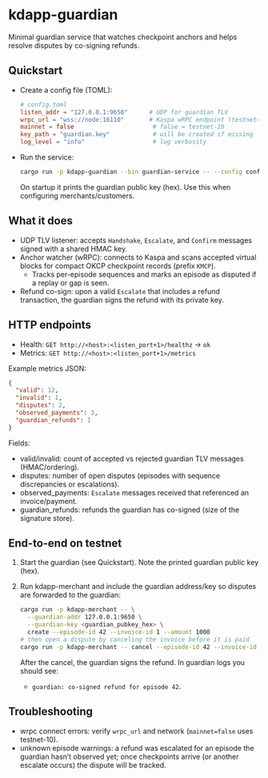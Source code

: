 # kdapp-guardian

Minimal guardian service that watches checkpoint anchors and helps resolve disputes by co-signing refunds.

## Quickstart

- Create a config file (TOML):

  ```toml
  # config.toml
  listen_addr = "127.0.0.1:9650"      # UDP for guardian TLV
  wrpc_url = "wss://node:16110"       # Kaspa wRPC endpoint (testnet-10 or mainnet)
  mainnet = false                      # false = testnet-10
  key_path = "guardian.key"            # will be created if missing
  log_level = "info"                   # log verbosity
  ```

- Run the service:

  ```sh
  cargo run -p kdapp-guardian --bin guardian-service -- --config config.toml
  ```

  On startup it prints the guardian public key (hex). Use this when configuring merchants/customers.

## What it does

- UDP TLV listener: accepts `Handshake`, `Escalate`, and `Confirm` messages signed with a shared HMAC key.
- Anchor watcher (wRPC): connects to Kaspa and scans accepted virtual blocks for compact OKCP checkpoint records (prefix `KMCP`).
  - Tracks per-episode sequences and marks an episode as disputed if a replay or gap is seen.
- Refund co-sign: upon a valid `Escalate` that includes a refund transaction, the guardian signs the refund with its private key.

## HTTP endpoints

- Health: `GET http://<host>:<listen_port+1>/healthz` → `ok`
- Metrics: `GET http://<host>:<listen_port+1>/metrics`

Example metrics JSON:

```json
{
  "valid": 12,
  "invalid": 1,
  "disputes": 2,
  "observed_payments": 3,
  "guardian_refunds": 1
}
```

Fields:
- valid/invalid: count of accepted vs rejected guardian TLV messages (HMAC/ordering).
- disputes: number of open disputes (episodes with sequence discrepancies or escalations).
- observed_payments: `Escalate` messages received that referenced an invoice/payment.
- guardian_refunds: refunds the guardian has co-signed (size of the signature store).

## End-to-end on testnet

1) Start the guardian (see Quickstart). Note the printed guardian public key (hex).

2) Run kdapp-merchant and include the guardian address/key so disputes are forwarded to the guardian:

   ```sh
   cargo run -p kdapp-merchant -- \
     --guardian-addr 127.0.0.1:9650 \
     --guardian-key <guardian_pubkey_hex> \
     create --episode-id 42 --invoice-id 1 --amount 1000
   # then open a dispute by canceling the invoice before it is paid
   cargo run -p kdapp-merchant -- cancel --episode-id 42 --invoice-id 1
   ```

   After the cancel, the guardian signs the refund. In guardian logs you should see:

   - `guardian: co-signed refund for episode 42`.

## Troubleshooting

- wrpc connect errors: verify `wrpc_url` and network (`mainnet=false` uses testnet-10).
- unknown episode warnings: a refund was escalated for an episode the guardian hasn’t observed yet; once checkpoints arrive (or another escalate occurs) the dispute will be tracked.

